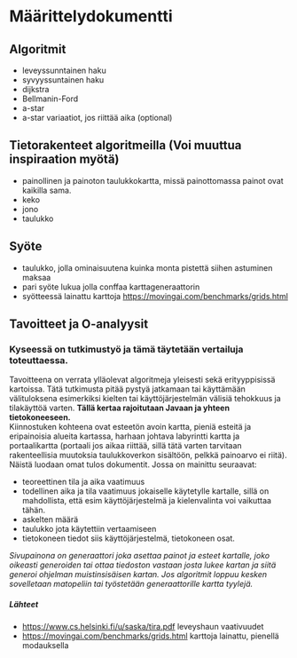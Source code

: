 # Määrittelydokumentti



## Algoritmit
* leveyssunntainen haku
* syvyyssuntainen haku
* dijkstra
* Bellmanin-Ford
* a-star
* a-star variaatiot, jos riittää aika (optional)

## Tietorakenteet algoritmeilla (Voi muuttua inspiraation myötä)
* painollinen ja painoton taulukkokartta, missä painottomassa painot ovat kaikilla sama.
* keko
* jono
* taulukko

## Syöte
* taulukko, jolla ominaisuutena kuinka monta pistettä siihen astuminen maksaa
* pari syöte lukua jolla conffaa karttageneraattorin
* syötteessä lainattu karttoja https://movingai.com/benchmarks/grids.html

## Tavoitteet ja O-analyysit
### Kyseessä on tutkimustyö ja tämä täytetään vertailuja toteuttaessa. 
Tavoitteena on verrata ylläolevat algoritmeja yleisesti sekä erityyppisissä kartoissa. Tätä tutkimusta pitää pystyä jatkamaan tai käyttämään välituloksena esimerkiksi kielten tai käyttöjärjestelmän välisiä tehokkuus ja tilakäyttöä varten.
**Tällä kertaa rajoitutaan Javaan ja yhteen tietokoneeseen.**  
Kiinnostuken kohteena ovat esteetön avoin kartta, pieniä esteitä ja eripainoisia alueita kartassa, harhaan johtava labyrintti kartta ja portaalikartta (portaali jos aikaa riittää, sillä tätä varten tarvitaan rakenteellisia muutoksia taulukkoverkon sisältöön, pelkkä painoarvo ei riitä).  
Näistä luodaan omat tulos dokumentit. Jossa on mainittu seuraavat:
* teoreettinen tila ja aika vaatimuus
* todellinen aika ja tila vaatimuus jokaiselle käytetylle kartalle, sillä on mahdollista, että esim käyttöjärjestelmä ja kielenvalinta voi vaikuttaa tähän.
* askelten määrä
* taulukko jota käytettiin vertaamiseen
* tietokoneen tiedot siis käyttöjärjestelmä, tietokoneen osat.

*Sivupainona on generaattori joka asettaa painot ja esteet kartalle, joko oikeasti generoiden tai ottaa tiedoston vastaan josta lukee kartan ja siitä generoi ohjelman muistinsisäisen kartan. Jos algoritmit loppuu kesken sovelletaan matopeliin tai työstetään generaattorille kartta tyylejä.*

##### Lähteet
* https://www.cs.helsinki.fi/u/saska/tira.pdf leveyshaun vaativuudet  
* https://movingai.com/benchmarks/grids.html karttoja lainattu, pienellä modauksella  
